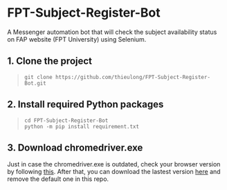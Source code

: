# FPT-Subject-Register-Bot
A Messenger automation bot that will check the subject availability status on FAP website (FPT University) using Selenium.  

## 1. Clone the project
> `git clone https://github.com/thieulong/FPT-Subject-Register-Bot.git`  

## 2. Install required Python packages
> `cd FPT-Subject-Register-Bot`  
> `python -m pip install requirement.txt`  

## 3. Download chromedriver.exe 
Just in case the chromedriver.exe is outdated, check your browser version by following [this](https://www.businessinsider.com/what-version-of-google-chrome-do-i-have). After that, you can download the lastest version [here](https://chromedriver.chromium.org/downloads) and remove the default one in this repo.  


